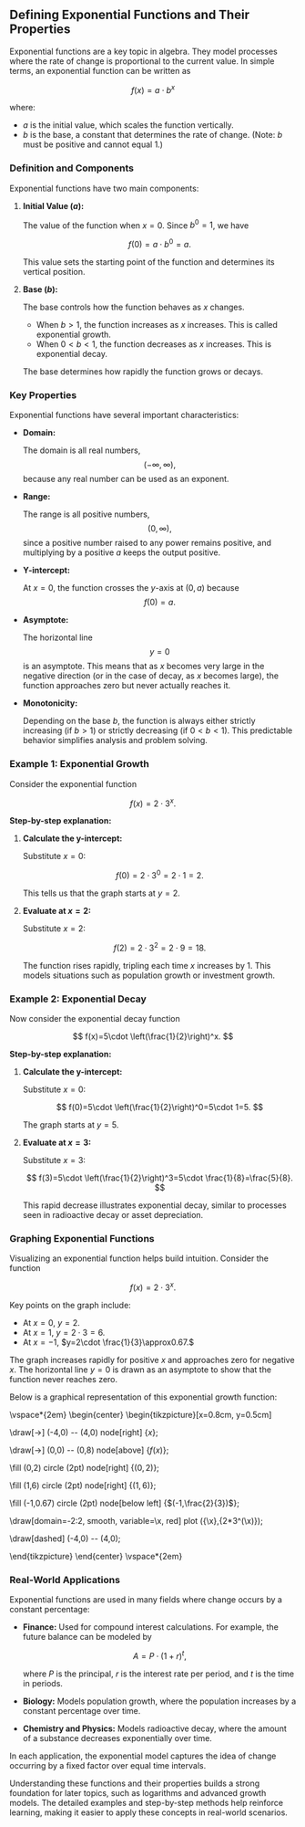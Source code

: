 ## Defining Exponential Functions and Their Properties

Exponential functions are a key topic in algebra. They model processes where the rate of change is proportional to the current value. In simple terms, an exponential function can be written as

$$
f(x)=a\cdot b^x
$$

where:

- $a$ is the initial value, which scales the function vertically.
- $b$ is the base, a constant that determines the rate of change. (Note: $b$ must be positive and cannot equal 1.)

### Definition and Components

Exponential functions have two main components:

1. **Initial Value ($a$):**

   The value of the function when $x=0$. Since $b^0=1$, we have

   $$
f(0)=a\cdot b^0=a.
   $$

   This value sets the starting point of the function and determines its vertical position.

2. **Base ($b$):**

   The base controls how the function behaves as $x$ changes.

   - When $b>1$, the function increases as $x$ increases. This is called exponential growth.
   - When $0<b<1$, the function decreases as $x$ increases. This is exponential decay.

   The base determines how rapidly the function grows or decays.

### Key Properties

Exponential functions have several important characteristics:

- **Domain:**

  The domain is all real numbers, $$(-\infty,\infty),$$ because any real number can be used as an exponent.

- **Range:**

  The range is all positive numbers, $$(0,\infty),$$ since a positive number raised to any power remains positive, and multiplying by a positive $a$ keeps the output positive.

- **Y-intercept:**

  At $x=0$, the function crosses the $y$-axis at $(0,a)$ because $$f(0)=a.$$ 

- **Asymptote:**

  The horizontal line $$y=0$$ is an asymptote. This means that as $x$ becomes very large in the negative direction (or in the case of decay, as $x$ becomes large), the function approaches zero but never actually reaches it.

- **Monotonicity:**

  Depending on the base $b$, the function is always either strictly increasing (if $b>1$) or strictly decreasing (if $0<b<1$). This predictable behavior simplifies analysis and problem solving.

### Example 1: Exponential Growth

Consider the exponential function

$$
f(x)=2\cdot 3^x.
$$

**Step-by-step explanation:**

1. **Calculate the y-intercept:**

   Substitute $x=0$:

   $$
f(0)=2\cdot 3^0=2\cdot 1=2.
   $$

   This tells us that the graph starts at $y=2$.

2. **Evaluate at $x=2$:**

   Substitute $x=2$:

   $$
f(2)=2\cdot 3^2=2\cdot 9=18.
   $$

   The function rises rapidly, tripling each time $x$ increases by 1. This models situations such as population growth or investment growth.

### Example 2: Exponential Decay

Now consider the exponential decay function

$$
f(x)=5\cdot \left(\frac{1}{2}\right)^x.
$$

**Step-by-step explanation:**

1. **Calculate the y-intercept:**

   Substitute $x=0$:

   $$
f(0)=5\cdot \left(\frac{1}{2}\right)^0=5\cdot 1=5.
   $$

   The graph starts at $y=5$.

2. **Evaluate at $x=3$:**

   Substitute $x=3$:

   $$
f(3)=5\cdot \left(\frac{1}{2}\right)^3=5\cdot \frac{1}{8}=\frac{5}{8}.
   $$

   This rapid decrease illustrates exponential decay, similar to processes seen in radioactive decay or asset depreciation.

### Graphing Exponential Functions

Visualizing an exponential function helps build intuition. Consider the function

$$
f(x)=2\cdot 3^x.
$$

Key points on the graph include:

- At $x=0$, $y=2$.
- At $x=1$, $y=2\cdot 3=6$.
- At $x=-1$, $y=2\cdot \frac{1}{3}\approx0.67.$

The graph increases rapidly for positive $x$ and approaches zero for negative $x$. The horizontal line $y=0$ is drawn as an asymptote to show that the function never reaches zero.

Below is a graphical representation of this exponential growth function:

\vspace*{2em}
\begin{center}
\begin{tikzpicture}[x=0.8cm, y=0.5cm]

  \draw[->] (-4,0) -- (4,0) node[right] {$x$};

  \draw[->] (0,0) -- (0,8) node[above] {$f(x)$};

  \fill (0,2) circle (2pt) node[right] {$(0,2)$};

  \fill (1,6) circle (2pt) node[right] {$(1,6)$};

  \fill (-1,0.67) circle (2pt) node[below left] {$(-1,\frac{2}{3})$};

  \draw[domain=-2:2, smooth, variable=\x, red] plot ({\x},{2*3^(\x)});

  \draw[dashed] (-4,0) -- (4,0);

\end{tikzpicture}
\end{center}
\vspace*{2em}

### Real-World Applications

Exponential functions are used in many fields where change occurs by a constant percentage:

- **Finance:** Used for compound interest calculations. For example, the future balance can be modeled by

  $$
  A=P\cdot (1+r)^t,
  $$

  where $P$ is the principal, $r$ is the interest rate per period, and $t$ is the time in periods.

- **Biology:** Models population growth, where the population increases by a constant percentage over time.

- **Chemistry and Physics:** Models radioactive decay, where the amount of a substance decreases exponentially over time.

In each application, the exponential model captures the idea of change occurring by a fixed factor over equal time intervals.

Understanding these functions and their properties builds a strong foundation for later topics, such as logarithms and advanced growth models. The detailed examples and step-by-step methods help reinforce learning, making it easier to apply these concepts in real-world scenarios.